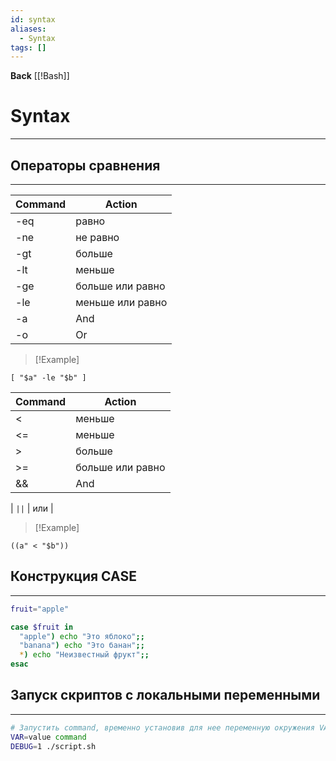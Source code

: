```yaml
---
id: syntax
aliases:
  - Syntax
tags: []
---
```

**Back**
    [[!Bash]]

# Syntax
---

## Операторы сравнения
---


| Command | Action           |
|---------|------------------|
| -eq     | равно            |
| -ne     | не равно         |
| -gt     | больше           |
| -lt     | меньше           |
| -ge     | больше или равно |
| -le     | меньше или равно |
| -a      | And              |
| -o      | Or               |


>[!Example]
```
[ "$a" -le "$b" ]
```


| Command | Action           |
|---------|------------------|
| <       | меньше           |
| <=      | меньше           |
| >       | больше           |
| >=      | больше или равно |
| &&      | And              |

| `||`    | или              |


>[!Example]
```
((a" < "$b"))
```


## Конструкция CASE
---
```bash
fruit="apple"

case $fruit in
  "apple") echo "Это яблоко";;
  "banana") echo "Это банан";;
  *) echo "Неизвестный фрукт";;
esac
```


## Запуск скриптов с локальными переменными

---
```bash
# Запустить command, временно установив для нее переменную окружения VAR со значением value
VAR=value command
DEBUG=1 ./script.sh
```
